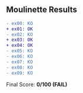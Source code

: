 ## Moulinette Results
```diff
- ex00: KO
+ ex01: OK
- ex02: KO
+ ex03: OK
+ ex04: OK
- ex05: KO
- ex06: KO
- ex07: KO
- ex08: KO
- ex09: KO
```
Final Score: **0/100 (FAIL)**